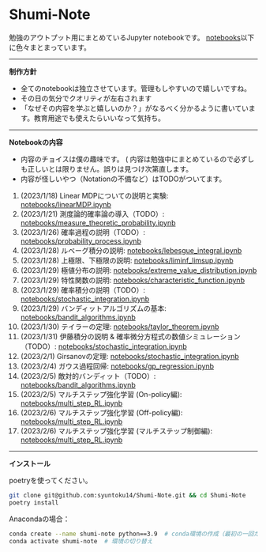 # Shumi-Note

勉強のアウトプット用にまとめているJupyter notebookです。
[notebooks](notebooks/)以下に色々まとまっています。

---

**制作方針**

* 全てのnotebookは独立させています。管理もしやすいので嬉しいですね。
* その日の気分でクオリティが左右されます
* 「なぜその内容を学ぶと嬉しいのか？」がなるべく分かるように書いています。教育用途でも使えたらいいなって気持ち。

---

**Notebookの内容**

* 内容のチョイスは僕の趣味です。
( 内容は勉強中にまとめているので必ずしも正しいとは限りません。誤りは見つけ次第直します。
* 内容が怪しいやつ（Notationの不備など）はTODOがついてます。

1. (2023/1/18) Linear MDPについての説明と実験: [notebooks/linearMDP.ipynb](notebooks/linearMDP.ipynb)
2. (2023/1/21) 測度論的確率論の導入（TODO）: [notebooks/measure_theoretic_probability.ipynb](notebooks/measure_theoretic_probability.ipynb)
3. (2023/1/26) 確率過程の説明（TODO）: [notebooks/probability_process.ipynb](notebooks/probability_process.ipynb)
4. (2023/1/28) ルベーグ積分の説明: [notebooks/lebesgue_integral.ipynb](notebooks/lebesgue_integral.ipynb)
5. (2023/1/28) 上極限、下極限の説明: [notebooks/liminf_limsup.ipynb](notebooks/liminf_limsup.ipynb)
6. (2023/1/29) 極値分布の説明: [notebooks/extreme_value_distribution.ipynb](notebooks/extreme_value_distribution.ipynb)
7. (2023/1/29) 特性関数の説明: [notebooks/characteristic_function.ipynb](notebooks/characteristic_function.ipynb)
8. (2023/1/29) 確率積分の説明（TODO）: [notebooks/stochastic_integration.ipynb](notebooks/stochastic_integration.ipynb)
9. (2023/1/29) バンディットアルゴリズムの基本: [notebooks/bandit_algorithms.ipynb](notebooks/bandit_algorithms.ipynb)
10. (2023/1/30) テイラーの定理: [notebooks/taylor_theorem.ipynb](notebooks/taylor_theorem.ipynb)
11. (2023/1/31) 伊藤積分の説明 & 確率微分方程式の数値シミュレーション（TODO）: [notebooks/stochastic_integration.ipynb](notebooks/stochastic_integration.ipynb)
12. (2023/2/1) Girsanovの定理: [notebooks/stochastic_integration.ipynb](notebooks/stochastic_integration.ipynb)
13. (2023/2/4) ガウス過程回帰: [notebooks/gp_regression.ipynb](notebooks/gp_regression.ipynb)
14. (2023/2/5) 敵対的バンディット（TODO）: [notebooks/bandit_algorithms.ipynb](notebooks/bandit_algorithms.ipynb)
15. (2023/2/5) マルチステップ強化学習 (On-policy編): [notebooks/multi_step_RL.ipynb](notebooks/multi_step_RL.ipynb)
16. (2023/2/6) マルチステップ強化学習 (Off-policy編): [notebooks/multi_step_RL.ipynb](notebooks/multi_step_RL.ipynb)
17. (2023/2/6) マルチステップ強化学習 (マルチステップ制御編): [notebooks/multi_step_RL.ipynb](notebooks/multi_step_RL.ipynb)

---


**インストール**

poetryを使ってください。

```bash
git clone git@github.com:syuntoku14/Shumi-Note.git && cd Shumi-Note
poetry install
```


Anacondaの場合：

```bash
conda create --name shumi-note python==3.9  # conda環境の作成（最初の一回だけ）
conda activate shumi-note  # 環境の切り替え
```